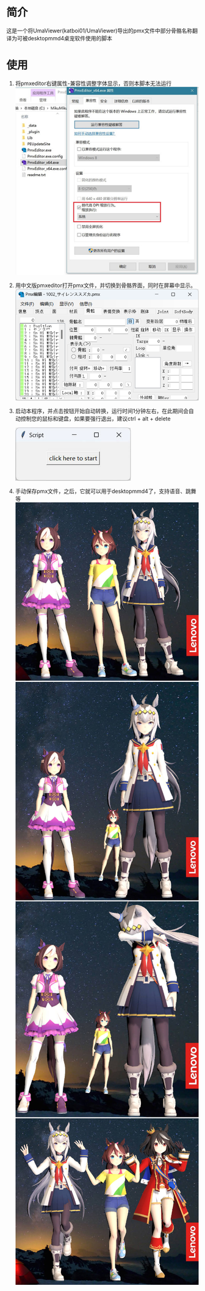 # 简介

这是一个将UmaViewer(katboi01/UmaViewer)导出的pmx文件中部分骨骼名称翻译为可被desktopmmd4桌宠软件使用的脚本

# 使用

1. 将pmxeditor右键属性-兼容性调整字体显示，否则本脚本无法运行![](image/README/change_method.jpg)
2. 用中文版pmxeditor打开pmx文件，并切换到骨骼界面，同时在屏幕中显示。
   ![](image/README/pmxeditor_bone.png)
3. 启动本程序，并点击按钮开始自动转换，运行时间1分钟左右，在此期间会自动控制您的鼠标和键盘，如果要强行退出，建议ctrl + alt + delete

   ![](image/README/Snipaste_2024-01-26_23-30-31.jpg)
4. 手动保存pmx文件，之后，它就可以用于desktopmmd4了，支持语音、跳舞等
   ![](image/README/Snipaste_2024-01-24_23-38-40.jpg)
   ![](image/README/Snipaste_2024-01-24_23-39-12.jpg)
   ![](image/README/Snipaste_2024-01-24_23-39-34.jpg)
   ![](image/README/Snipaste_2024-01-24_23-40-51.jpg)
